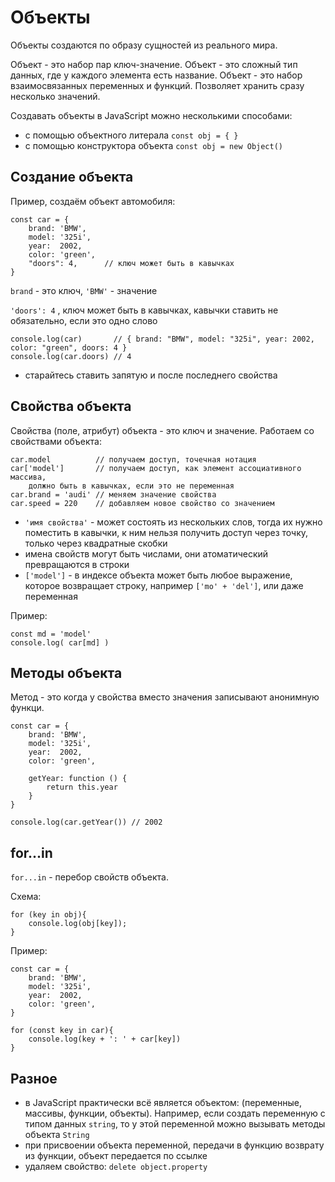 # Объекты
Объекты создаются по образу сущностей из реального мира.

Объект - это набор пар ключ-значение. Объект - это сложный тип данных, где у каждого элемента есть название. Объект - это набор взаимосвязанных переменных и функций. Позволяет хранить сразу несколько значений.

Создавать объекты в JavaScript можно несколькими способами:
- с помощью объектного литерала `const obj = { }`
- с помощью конструктора объекта `const obj = new Object()`

## Создание объекта
Пример, создаём объект автомобиля:

    const car = {
        brand: 'BMW',
        model: '325i',
        year:  2002,
        color: 'green',
        "doors": 4,      // ключ может быть в кавычках
    }

`brand` - это ключ,
`'BMW'` - значение

`'doors': 4` , ключ может быть в кавычках, кавычки ставить не обязательно, если это одно слово

    console.log(car)       // { brand: "BMW", model: "325i", year: 2002, color: "green", doors: 4 }
    console.log(car.doors) // 4

- старайтесь ставить запятую и после последнего свойства

## Свойства объекта
Свойства (поле, атрибут) объекта - это ключ и значение.
Работаем со свойствами объекта:

    car.model          // получаем доступ, точечная нотация
    car['model']       // получаем доступ, как элемент ассоциативного массива,
        должно быть в кавычках, если это не переменная
    car.brand = 'audi' // меняем значение свойства
    car.speed = 220    // добавляем новое свойство со значением

- `'имя свойства'` - может состоять из нескольких слов, тогда их нужно поместить в кавычки, к ним нельзя получить доступ через точку, только через квадратные скобки
- имена свойств могут быть числами, они атоматический превращаются в строки
- `['model']` - в индексе объекта может быть любое выражение, которое возвращает строку, например `['mo' + 'del']`, или даже переменная

Пример:

    const md = 'model'
    console.log( car[md] )

## Методы объекта
Метод - это когда у свойства вместо значения записывают анонимную функци.

    const car = {
        brand: 'BMW',
        model: '325i',
        year:  2002,
        color: 'green',

        getYear: function () {
            return this.year
        }
    }

    console.log(car.getYear()) // 2002

## for...in
`for...in` - перебор свойств объекта.

Схема:

    for (key in obj){
        console.log(obj[key]);
    }

Пример:

    const car = {
        brand: 'BMW',
        model: '325i',
        year:  2002,
        color: 'green',
    }
    
    for (const key in car){
        console.log(key + ': ' + car[key])
    }

## Разное
- в JavaScript практически всё является объектом: (переменные, массивы, функции, объекты). Например, если создать переменную с типом данных `string`, то у этой переменной можно вызывать методы объекта `String`
- при присвоении объекта переменной, передачи в функцию возврату из функции, объект передается по ссылке
- удаляем свойство: `delete object.property`
